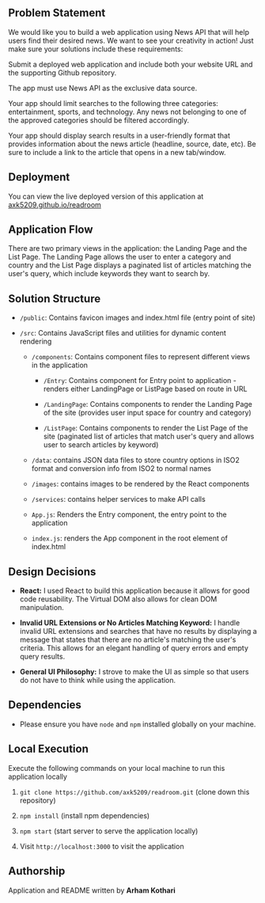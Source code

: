 
## Problem Statement

We would like you to build a web application using News API that will help users find their desired news. We want to see your creativity in action! Just make sure your solutions include these requirements:

Submit a deployed web application and include both your website URL and the supporting Github repository.

The app must use News API as the exclusive data source.

Your app should limit searches to the following three categories: entertainment, sports, and technology. Any news not belonging to one of the approved categories should be filtered accordingly.

Your app should display search results in a user-friendly format that provides information about the news article (headline, source, date, etc). Be sure to include a link to the article that opens in a new tab/window.

  

## Deployment

You can view the live deployed version of this application at [axk5209.github.io/readroom](https://axk5209.github.io/readroom/)

  
## Application Flow

There are two primary views in the application: the Landing Page and the List Page. The Landing Page allows the user to enter a category and country and the List Page displays a paginated list of articles matching the user's query, which include keywords they want to search by.

## Solution Structure
- `/public`: Contains favicon images and index.html file (entry point of site)

- `/src`: Contains JavaScript files and utilities for dynamic content rendering

	-  `/components`: Contains component files to represent different views in the application

		-  	`/Entry`: Contains component for Entry point to application - renders either LandingPage or ListPage based on route in URL
	
		-  	`/LandingPage`: Contains components to render the Landing Page of the site (provides user input space for country and category)

		- 	`/ListPage`: Contains components to render the List Page of the site (paginated list of articles that match user's query and allows user to search articles by keyword)

	-  `/data`: contains JSON data files to store country options in ISO2 format and conversion info from ISO2 to normal names

	-  `/images`: contains images to be rendered by the React components

	-  `/services`: contains helper services to make API calls

	-  `App.js`: Renders the Entry component, the entry point to the application

	-  `index.js`: renders the App component in the root element of index.html


## Design Decisions

-  **React:** I used React to build this application because it allows for good code reusability. The Virtual DOM also allows for clean DOM manipulation. 
  
-  **Invalid URL  Extensions or No Articles Matching Keyword:** I handle invalid URL extensions and searches that have no results by displaying a message that states that there are no article's matching the user's criteria. This allows for an elegant handling of query errors and empty query results.

  -  **General UI Philosophy:** I strove to make the UI as simple so that users do not have to think while using the application.


## Dependencies

- Please ensure you have `node`  and  `npm`  installed globally on your machine.
  
  
## Local Execution

Execute the following commands on your local machine to run this application locally

1. `git clone https://github.com/axk5209/readroom.git` (clone down this repository)

2. `npm install` (install npm dependencies)

3. `npm start` (start server to serve the application locally)

4. Visit `http://localhost:3000` to visit the application

## Authorship

Application and README written by **Arham Kothari**